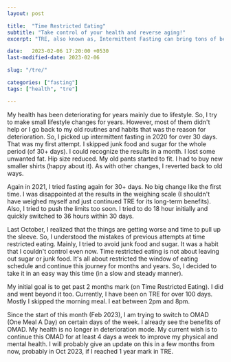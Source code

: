 ```yaml
---
layout: post

title:  "Time Restricted Eating"
subtitle: "Take control of your health and reverse aging!"
excerpt: "TRE, also known as, Intermittent Fasting can bring tons of benefits, improving both physical and mental health."

date:   2023-02-06 17:20:00 +0530
last-modified-date: 2023-02-06

slug: "/tre/"

categories: ["fasting"]
tags: ["health", "tre"]

---
```


My health has been deteriorating for years mainly due to lifestyle. So, I try to make small lifestyle changes for years. However, most of them didn't help or I go back to my old routines and habits that was the reason for deterioration. So, I picked up intermittent fasting in 2020 for over 30 days. That was my first attempt. I skipped junk food and sugar for the whole period (of 30+ days). I could recognize the results in a month. I lost some unwanted fat. Hip size reduced. My old pants started to fit. I had to buy new smaller shirts (happy about it). As with other changes, I reverted back to old ways.

Again in 2021, I tried fasting again for 30+ days. No big change like the first time. I was disappointed at the results in the weighing scale (I shouldn't have weighed myself and just continued TRE for its long-term benefits). Also, I tried to push the limits too soon. I tried to do 18 hour initially and quickly switched to 36 hours within 30 days.

Last October, I realized that the things are getting worse and time to pull up the sleeve. So, I understood the mistakes of previous attempts at time restricted eating. Mainly, I tried to avoid junk food and sugar. It was a habit that I couldn't control even now. Time restricted eating is not about leaving out sugar or junk food. It's all about restricted the window of eating schedule and continue this journey for months and years. So, I decided to take it in an easy way this time (in a slow and steady manner).

My initial goal is to get past 2 months mark (on Time Restricted Eating). I did and went beyond it too. Currently, I have been on TRE for over 100 days. Mostly I skipped the morning meal. I eat between 2pm and 8pm.

Since the start of this month (Feb 2023), I am trying to switch to OMAD (One Meal A Day) on certain days of the week. I already see the benefits of OMAD. My health is no longer in deterioration mode. My current wish is to continue this OMAD for at least 4 days a week to improve my physical and mental health. I will probably give an update on this in a few months from now, probably in Oct 2023, if I reached 1 year mark in TRE.
